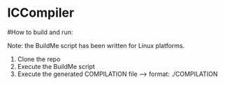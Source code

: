 # ICCompiler

#How to build and run:

Note: the BuildMe script has been written for Linux platforms.

1. Clone the repo
2. Execute the BuildMe script
3. Execute the generated COMPILATION file
      --> format:
            ./COMPILATION <ic input file> <output for p-mips>
